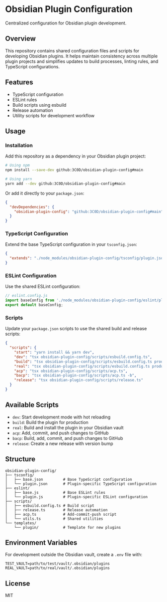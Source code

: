 # Obsidian Plugin Configuration

Centralized configuration for Obsidian plugin development.

## Overview

This repository contains shared configuration files and scripts for developing Obsidian plugins. It helps maintain consistency across multiple plugin projects and simplifies updates to build processes, linting rules, and TypeScript configurations.

## Features

- TypeScript configuration
- ESLint rules
- Build scripts using esbuild
- Release automation
- Utility scripts for development workflow

## Usage

### Installation

Add this repository as a dependency in your Obsidian plugin project:

```bash
# Using npm
npm install --save-dev github:3C0D/obsidian-plugin-config#main

# Using yarn
yarn add --dev github:3C0D/obsidian-plugin-config#main
```

Or add it directly to your `package.json`:

```json
{
  "devDependencies": {
    "obsidian-plugin-config": "github:3C0D/obsidian-plugin-config#main"
  }
}
```

### TypeScript Configuration

Extend the base TypeScript configuration in your `tsconfig.json`:

```json
{
  "extends": "./node_modules/obsidian-plugin-config/tsconfig/plugin.json"
}
```

### ESLint Configuration

Use the shared ESLint configuration:

```js
// eslint.config.js
import baseConfig from './node_modules/obsidian-plugin-config/eslint/plugin.js';
export default baseConfig;
```

### Scripts

Update your `package.json` scripts to use the shared build and release scripts:

```json
{
  "scripts": {
    "start": "yarn install && yarn dev",
    "dev": "tsx obsidian-plugin-config/scripts/esbuild.config.ts",
    "build": "tsx obsidian-plugin-config/scripts/esbuild.config.ts production",
    "real": "tsx obsidian-plugin-config/scripts/esbuild.config.ts production -r",
    "acp": "tsx obsidian-plugin-config/scripts/acp.ts",
    "bacp": "tsx obsidian-plugin-config/scripts/acp.ts -b",
    "release": "tsx obsidian-plugin-config/scripts/release.ts"
  }
}
```

## Available Scripts

- `dev`: Start development mode with hot reloading
- `build`: Build the plugin for production
- `real`: Build and install the plugin in your Obsidian vault
- `acp`: Add, commit, and push changes to GitHub
- `bacp`: Build, add, commit, and push changes to GitHub
- `release`: Create a new release with version bump

## Structure

```
obsidian-plugin-config/
├── tsconfig/
│   ├── base.json         # Base TypeScript configuration
│   └── plugin.json       # Plugin-specific TypeScript configuration
├── eslint/
│   ├── base.js           # Base ESLint rules
│   └── plugin.js         # Plugin-specific ESLint configuration
├── scripts/
│   ├── esbuild.config.ts # Build script
│   ├── release.ts        # Release automation
│   ├── acp.ts            # Add-commit-push script
│   └── utils.ts          # Shared utilities
└── templates/
    └── plugin/           # Template for new plugins
```

## Environment Variables

For development outside the Obsidian vault, create a `.env` file with:

```
TEST_VAULT=path/to/test/vault/.obsidian/plugins
REAL_VAULT=path/to/real/vault/.obsidian/plugins
```

## License

MIT